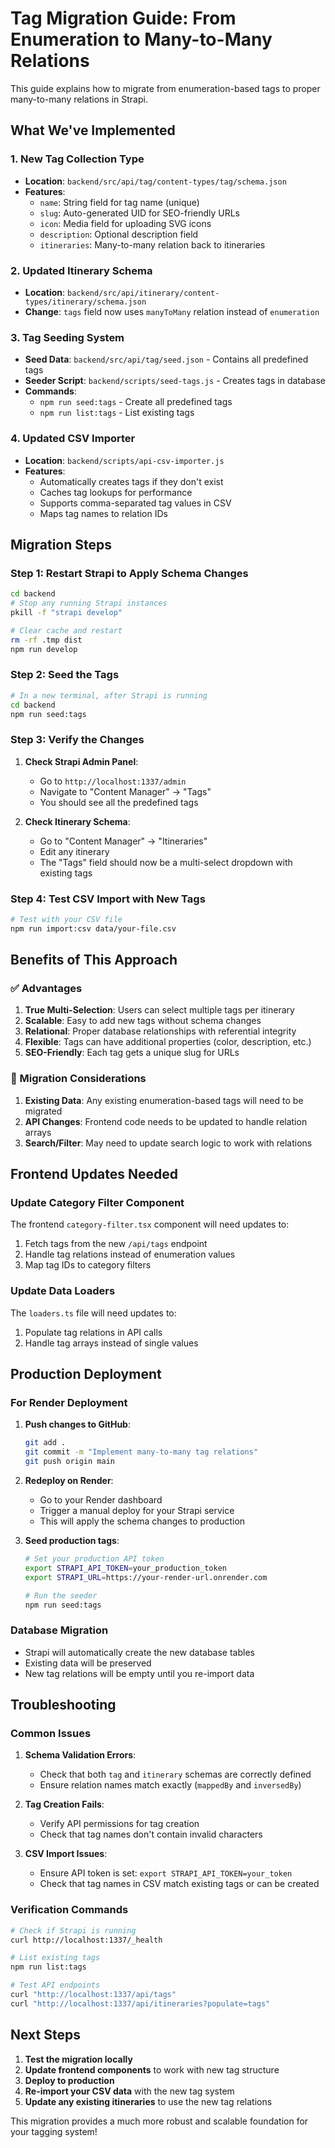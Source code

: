 # Tag Migration Guide: From Enumeration to Many-to-Many Relations

This guide explains how to migrate from enumeration-based tags to proper many-to-many relations in Strapi.

## What We've Implemented

### 1. New Tag Collection Type
- **Location**: `backend/src/api/tag/content-types/tag/schema.json`
- **Features**:
  - `name`: String field for tag name (unique)
  - `slug`: Auto-generated UID for SEO-friendly URLs
  - `icon`: Media field for uploading SVG icons
  - `description`: Optional description field
  - `itineraries`: Many-to-many relation back to itineraries

### 2. Updated Itinerary Schema
- **Location**: `backend/src/api/itinerary/content-types/itinerary/schema.json`
- **Change**: `tags` field now uses `manyToMany` relation instead of `enumeration`

### 3. Tag Seeding System
- **Seed Data**: `backend/src/api/tag/seed.json` - Contains all predefined tags
- **Seeder Script**: `backend/scripts/seed-tags.js` - Creates tags in database
- **Commands**:
  - `npm run seed:tags` - Create all predefined tags
  - `npm run list:tags` - List existing tags

### 4. Updated CSV Importer
- **Location**: `backend/scripts/api-csv-importer.js`
- **Features**:
  - Automatically creates tags if they don't exist
  - Caches tag lookups for performance
  - Supports comma-separated tag values in CSV
  - Maps tag names to relation IDs

## Migration Steps

### Step 1: Restart Strapi to Apply Schema Changes
```bash
cd backend
# Stop any running Strapi instances
pkill -f "strapi develop"

# Clear cache and restart
rm -rf .tmp dist
npm run develop
```

### Step 2: Seed the Tags
```bash
# In a new terminal, after Strapi is running
cd backend
npm run seed:tags
```

### Step 3: Verify the Changes
1. **Check Strapi Admin Panel**:
   - Go to `http://localhost:1337/admin`
   - Navigate to "Content Manager" → "Tags"
   - You should see all the predefined tags

2. **Check Itinerary Schema**:
   - Go to "Content Manager" → "Itineraries"
   - Edit any itinerary
   - The "Tags" field should now be a multi-select dropdown with existing tags

### Step 4: Test CSV Import with New Tags
```bash
# Test with your CSV file
npm run import:csv data/your-file.csv
```

## Benefits of This Approach

### ✅ Advantages
1. **True Multi-Selection**: Users can select multiple tags per itinerary
2. **Scalable**: Easy to add new tags without schema changes
3. **Relational**: Proper database relationships with referential integrity
4. **Flexible**: Tags can have additional properties (color, description, etc.)
5. **SEO-Friendly**: Each tag gets a unique slug for URLs

### 🔄 Migration Considerations
1. **Existing Data**: Any existing enumeration-based tags will need to be migrated
2. **API Changes**: Frontend code needs to be updated to handle relation arrays
3. **Search/Filter**: May need to update search logic to work with relations

## Frontend Updates Needed

### Update Category Filter Component
The frontend `category-filter.tsx` component will need updates to:
1. Fetch tags from the new `/api/tags` endpoint
2. Handle tag relations instead of enumeration values
3. Map tag IDs to category filters

### Update Data Loaders
The `loaders.ts` file will need updates to:
1. Populate tag relations in API calls
2. Handle tag arrays instead of single values

## Production Deployment

### For Render Deployment
1. **Push changes to GitHub**:
   ```bash
   git add .
   git commit -m "Implement many-to-many tag relations"
   git push origin main
   ```

2. **Redeploy on Render**:
   - Go to your Render dashboard
   - Trigger a manual deploy for your Strapi service
   - This will apply the schema changes to production

3. **Seed production tags**:
   ```bash
   # Set your production API token
   export STRAPI_API_TOKEN=your_production_token
   export STRAPI_URL=https://your-render-url.onrender.com
   
   # Run the seeder
   npm run seed:tags
   ```

### Database Migration
- Strapi will automatically create the new database tables
- Existing data will be preserved
- New tag relations will be empty until you re-import data

## Troubleshooting

### Common Issues

1. **Schema Validation Errors**:
   - Check that both `tag` and `itinerary` schemas are correctly defined
   - Ensure relation names match exactly (`mappedBy` and `inversedBy`)

2. **Tag Creation Fails**:
   - Verify API permissions for tag creation
   - Check that tag names don't contain invalid characters

3. **CSV Import Issues**:
   - Ensure API token is set: `export STRAPI_API_TOKEN=your_token`
   - Check that tag names in CSV match existing tags or can be created

### Verification Commands
```bash
# Check if Strapi is running
curl http://localhost:1337/_health

# List existing tags
npm run list:tags

# Test API endpoints
curl "http://localhost:1337/api/tags"
curl "http://localhost:1337/api/itineraries?populate=tags"
```

## Next Steps

1. **Test the migration locally**
2. **Update frontend components** to work with new tag structure
3. **Deploy to production**
4. **Re-import your CSV data** with the new tag system
5. **Update any existing itineraries** to use the new tag relations

This migration provides a much more robust and scalable foundation for your tagging system!
